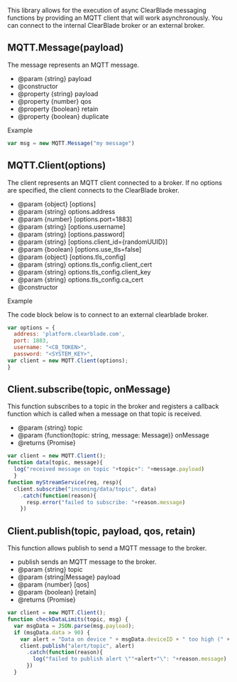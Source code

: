 This library allows for the execution of async ClearBlade messaging functions by providing an MQTT client that will work asynchronously. You can connect to the internal ClearBlade broker or an external broker. 

## MQTT.Message(payload)

The message represents an MQTT message.

* @param {string} payload
* @constructor
* @property {string} payload
* @property {number} qos
* @property {boolean} retain
* @property {boolean} duplicate

Example

~~~javascript
var msg = new MQTT.Message("my message") 	
~~~

## MQTT.Client(options)

The client represents an MQTT client connected to a broker.
If no options are specified, the client connects to the ClearBlade broker.

* @param {object} [options]
* @param {string} options.address
* @param {number} [options.port=1883] 
* @param {string} [options.username] 
* @param {string} [options.password]
* @param {string} [options.client_id={randomUUID}]
* @param {boolean} [options.use_tls=false]
* @param {object} [options.tls_config]
* @param {string} options.tls_config.client_cert
* @param {string} options.tls_config.client_key
* @param {string} options.tls_config.ca_cert
* @constructor

Example

The code block below is to connect to an external clearblade broker. 

~~~javascript
var options = {
  address: 'platform.clearblade.com',
  port: 1883,
  username: "<CB_TOKEN>",
  password: "<SYSTEM_KEY>",
var client = new MQTT.Client(options);
}
~~~

## Client.subscribe(topic, onMessage)

This function subscribes to a topic in the broker and registers a callback function which is called when a message on that topic is received.

* @param {string} topic
* @param {function(topic: string, message: Message)} onMessage
* @returns {Promise}

~~~ javascript
var client = new MQTT.Client();
function data(topic, message){
  log("received message on topic "+topic+": "+message.payload)
  }
function myStreamService(req, resp){
  client.subscribe("incoming/data/topic", data)
    .catch(function(reason){
      resp.error("failed to subscribe: "+reason.message)
    })
~~~

## Client.publish(topic, payload, qos, retain)

This function allows publish to send a MQTT message to the broker.

* publish sends an MQTT message to the broker.
* @param {string} topic
* @param {string|Message} payload
* @param {number} [qos]
* @param {boolean} [retain]
* @returns {Promise}

~~~ javascript
var client = new MQTT.Client();
function checkDataLimits(topic, msg) {
  var msgData = JSON.parse(msg.payload);
  if (msgData.data > 90) {
    var alert = "Data on device " + msgData.deviceID + " too high (" + msgData.data + ")";
    client.publish("alert/topic", alert)
      .catch(function(reason){
        log("failed to publish alert \""+alert+"\": "+reason.message)
      })
  }
  ~~~